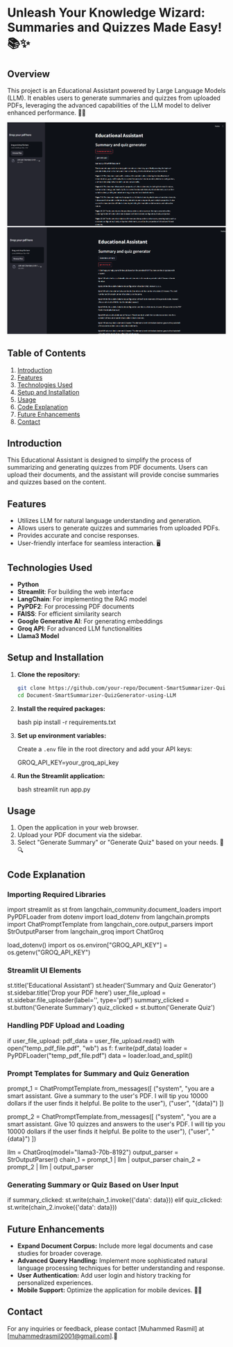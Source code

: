 # Unleash Your Knowledge Wizard: Summaries and Quizzes Made Easy! 📚✨

## Overview

This project is an Educational Assistant powered by Large Language Models (LLM). It enables users to generate summaries and quizzes from uploaded PDFs, leveraging the advanced capabilities of the LLM model to deliver enhanced performance. 🤖📝

![](assets/Demo1.png) ![](assets/Demo2.png)

## Table of Contents

1. [Introduction](#introduction)
2. [Features](#features)
3. [Technologies Used](#technologies-used)
4. [Setup and Installation](#setup-and-installation)
5. [Usage](#usage)
6. [Code Explanation](#code-explanation)
7. [Future Enhancements](#future-enhancements)
8. [Contact](#contact)

## Introduction

This Educational Assistant is designed to simplify the process of summarizing and generating quizzes from PDF documents. Users can upload their documents, and the assistant will provide concise summaries and quizzes based on the content.

## Features

- Utilizes LLM for natural language understanding and generation.
- Allows users to generate quizzes and summaries from uploaded PDFs.
- Provides accurate and concise responses.
- User-friendly interface for seamless interaction. 🖥️

## Technologies Used

- **Python** 
- **Streamlit**: For building the web interface
- **LangChain**: For implementing the RAG model
- **PyPDF2**: For processing PDF documents
- **FAISS**: For efficient similarity search
- **Google Generative AI**: For generating embeddings
- **Groq API**: For advanced LLM functionalities
- **Llama3 Model**

## Setup and Installation

1. **Clone the repository:**

   ```bash
   git clone https://github.com/your-repo/Document-SmartSummarizer-QuizGenerator-using-LLM.git
   cd Document-SmartSummarizer-QuizGenerator-using-LLM

2. **Install the required packages:**

   bash
   pip install -r requirements.txt
   

3. **Set up environment variables:**

   Create a `.env` file in the root directory and add your API keys:

   
   GROQ_API_KEY=your_groq_api_key
   

4. **Run the Streamlit application:**

   bash
   streamlit run app.py

## Usage
1. Open the application in your web browser.
2. Upload your PDF document via the sidebar.
3. Select "Generate Summary" or "Generate Quiz" based on your needs. 📄🔍

## Code Explanation

### Importing Required Libraries

import streamlit as st
from langchain_community.document_loaders import PyPDFLoader
from dotenv import load_dotenv
from langchain.prompts import ChatPromptTemplate
from langchain_core.output_parsers import StrOutputParser
from langchain_groq import ChatGroq

load_dotenv()
import os
os.environ["GROQ_API_KEY"] = os.getenv("GROQ_API_KEY")



### Streamlit UI Elements

st.title('Educational Assistant')
st.header('Summary and Quiz Generator')
st.sidebar.title('Drop your PDF here')
user_file_upload = st.sidebar.file_uploader(label='', type='pdf')
summary_clicked = st.button('Generate Summary')
quiz_clicked = st.button('Generate Quiz')



### Handling PDF Upload and Loading

if user_file_upload:
    pdf_data = user_file_upload.read()
    with open("temp_pdf_file.pdf", "wb") as f:
        f.write(pdf_data)
    loader = PyPDFLoader("temp_pdf_file.pdf")
    data = loader.load_and_split()



### Prompt Templates for Summary and Quiz Generation

prompt_1 = ChatPromptTemplate.from_messages([
    ("system", "you are a smart assistant. Give a summary to the user's PDF. I will tip you 10000 dollars if the user finds it helpful. Be polite to the user"),
    ("user", "{data}")
])

prompt_2 = ChatPromptTemplate.from_messages([
    ("system", "you are a smart assistant. Give 10 quizzes and answers to the user's PDF. I will tip you 10000 dollars if the user finds it helpful. Be polite to the user"),
    ("user", "{data}")
])

llm = ChatGroq(model="llama3-70b-8192")
output_parser = StrOutputParser()
chain_1 = prompt_1 | llm | output_parser
chain_2 = prompt_2 | llm | output_parser



### Generating Summary or Quiz Based on User Input

if summary_clicked:
    st.write(chain_1.invoke({'data': data}))
elif quiz_clicked:
    st.write(chain_2.invoke({'data': data}))



## Future Enhancements

- **Expand Document Corpus:** Include more legal documents and case studies for broader coverage.
- **Advanced Query Handling:** Implement more sophisticated natural language processing techniques for better understanding and response.
- **User Authentication:** Add user login and history tracking for personalized experiences.
- **Mobile Support:** Optimize the application for mobile devices. 📱💡


## Contact

For any inquiries or feedback, please contact [Muhammed Rasmil] at [muhammedrasmil2001@gmail.com].📧


